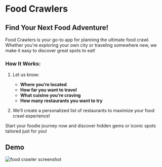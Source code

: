 # Food Crawlers

## Find Your Next Food Adventure!  

Food Crawlers is your go-to app for planning the ultimate food crawl. Whether you're exploring your own city or traveling somewhere new, we make it easy to discover great spots to eat!  

### How It Works:
1. Let us know:
   - **Where you’re located**  
   - **How far you want to travel**  
   - **What cuisine you’re craving**  
   - **How many restaurants you want to try**  

2. We’ll create a personalized list of restaurants to maximize your food crawl experience!  

Start your foodie journey now and discover hidden gems or iconic spots tailored just for you!  

## Demo
![food crawler screenshot](https://github.com/kceelandon/hackathon-ai/blob/main/foodcrawler.jpg)
